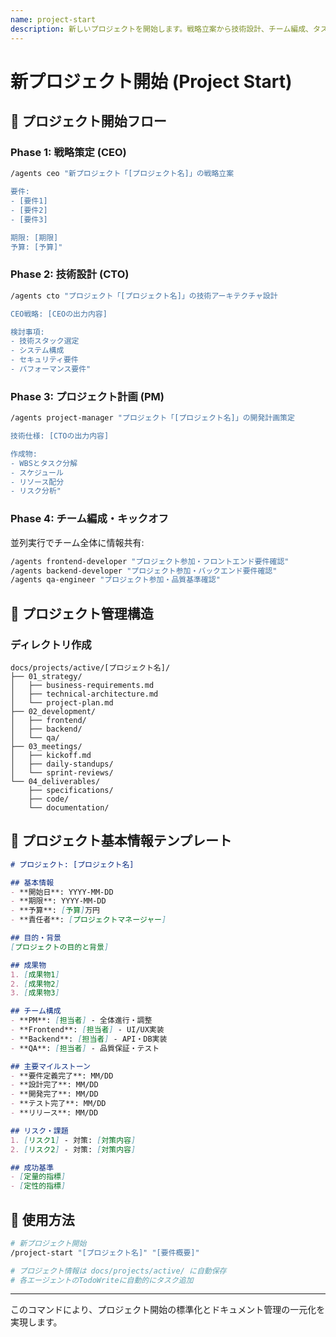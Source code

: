 ```yaml
---
name: project-start
description: 新しいプロジェクトを開始します。戦略立案から技術設計、チーム編成、タスク分解まで、プロジェクト開始に必要な全工程を統括します。
---
```


# 新プロジェクト開始 (Project Start)

## 🚀 プロジェクト開始フロー

### Phase 1: 戦略策定 (CEO)
```bash
/agents ceo "新プロジェクト「[プロジェクト名]」の戦略立案

要件:
- [要件1]
- [要件2]
- [要件3]

期限: [期限]
予算: [予算]"
```

### Phase 2: 技術設計 (CTO)
```bash
/agents cto "プロジェクト「[プロジェクト名]」の技術アーキテクチャ設計

CEO戦略: [CEOの出力内容]

検討事項:
- 技術スタック選定
- システム構成
- セキュリティ要件
- パフォーマンス要件"
```

### Phase 3: プロジェクト計画 (PM)
```bash
/agents project-manager "プロジェクト「[プロジェクト名]」の開発計画策定

技術仕様: [CTOの出力内容]

作成物:
- WBSとタスク分解
- スケジュール
- リソース配分
- リスク分析"
```

### Phase 4: チーム編成・キックオフ
並列実行でチーム全体に情報共有:
```bash
/agents frontend-developer "プロジェクト参加・フロントエンド要件確認"
/agents backend-developer "プロジェクト参加・バックエンド要件確認"  
/agents qa-engineer "プロジェクト参加・品質基準確認"
```

## 📁 プロジェクト管理構造

### ディレクトリ作成
```
docs/projects/active/[プロジェクト名]/
├── 01_strategy/
│   ├── business-requirements.md
│   ├── technical-architecture.md
│   └── project-plan.md
├── 02_development/
│   ├── frontend/
│   ├── backend/
│   └── qa/
├── 03_meetings/
│   ├── kickoff.md
│   ├── daily-standups/
│   └── sprint-reviews/
└── 04_deliverables/
    ├── specifications/
    ├── code/
    └── documentation/
```

## 📝 プロジェクト基本情報テンプレート

```markdown
# プロジェクト: [プロジェクト名]

## 基本情報
- **開始日**: YYYY-MM-DD
- **期限**: YYYY-MM-DD  
- **予算**: [予算]万円
- **責任者**: [プロジェクトマネージャー]

## 目的・背景
[プロジェクトの目的と背景]

## 成果物
1. [成果物1]
2. [成果物2]
3. [成果物3]

## チーム構成
- **PM**: [担当者] - 全体進行・調整
- **Frontend**: [担当者] - UI/UX実装
- **Backend**: [担当者] - API・DB実装
- **QA**: [担当者] - 品質保証・テスト

## 主要マイルストーン
- **要件定義完了**: MM/DD
- **設計完了**: MM/DD
- **開発完了**: MM/DD
- **テスト完了**: MM/DD
- **リリース**: MM/DD

## リスク・課題
1. [リスク1] - 対策: [対策内容]
2. [リスク2] - 対策: [対策内容]

## 成功基準
- [定量的指標]
- [定性的指標]
```

## 🎯 使用方法

```bash
# 新プロジェクト開始
/project-start "[プロジェクト名]" "[要件概要]"

# プロジェクト情報は docs/projects/active/ に自動保存
# 各エージェントのTodoWriteに自動的にタスク追加
```

---

このコマンドにより、プロジェクト開始の標準化とドキュメント管理の一元化を実現します。